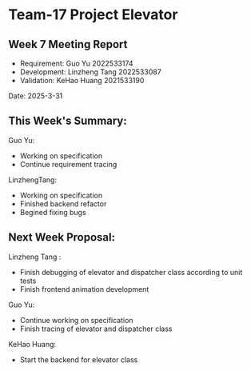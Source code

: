 # Team-17 Project Elevator 

## Week 7 Meeting Report 

- Requirement: Guo Yu 2022533174
- Development: Linzheng Tang 2022533087
- Validation: KeHao Huang 2021533190

Date: 2025-3-31

## This Week's Summary:

Guo Yu:
- Working on specification
- Continue requirement tracing 

LinzhengTang: 

- Working on specification
- Finished backend refactor
- Begined fixing bugs


## Next Week Proposal:

Linzheng Tang :
- Finish debugging of elevator and dispatcher class according to unit tests
- Finish frontend animation development

Guo Yu:

- Continue working on specification
- Finish tracing of elevator and dispatcher class

KeHao Huang:

- Start the backend for elevator class 
